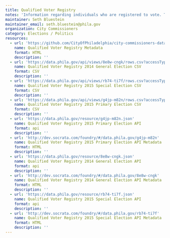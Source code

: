 ```yaml
---
title: Qualified Voter Registry
notes: 'Information regarding individuals who are registered to vote. This data is broken down into various reports for voter, election, and district information.'
maintainer: Seth Bluestein
maintainer_email: seth.bluestein@phila.gov
organization: City Commissioners
category: Elections / Politics
resources:
  - url: 'https://github.com/CityOfPhiladelphia/city-commissioners-data/blob/master/Voter_Registry/README.md'
    name: Qualified Voter Registry Metadata
    format: HTML
    description: ''
  - url: 'https://data.phila.gov/api/views/8e8w-cngk/rows.csv?accessType=DOWNLOAD'
    name: Qualified Voter Registry 2014 General Election CSV
    format: CSV
    description: ''
  - url: 'https://data.phila.gov/api/views/rb74-ti7f/rows.csv?accessType=DOWNLOAD'
    name: Qualified Voter Registry 2015 Special Election CSV
    format: CSV
    description: ''
  - url: 'https://data.phila.gov/api/views/g4jp-m82n/rows.csv?accessType=DOWNLOAD'
    name: Qualified Voter Registry 2015 Primary Election CSV
    format: CSV
    description: ''
  - url: 'https://data.phila.gov/resource/g4jp-m82n.json'
    name: Qualified Voter Registry 2015 Primary Election API
    format: api
    description: ''
  - url: 'http://dev.socrata.com/foundry/#/data.phila.gov/g4jp-m82n'
    name: Qualified Voter Registry 2015 Primary Election API Metadata
    format: HTML
    description: ''
  - url: 'https://data.phila.gov/resource/8e8w-cngk.json'
    name: Qualified Voter Registry 2014 General Election API
    format: api
    description: ''
  - url: 'http://dev.socrata.com/foundry/#/data.phila.gov/8e8w-cngk'
    name: Qualified Voter Registry 2014 General Election API Metadata
    format: HTML
    description: ''
  - url: 'https://data.phila.gov/resource/rb74-ti7f.json'
    name: Qualified Voter Registry 2015 Special Election API
    format: api
    description: ''
  - url: 'http://dev.socrata.com/foundry/#/data.phila.gov/rb74-ti7f'
    name: Qualified Voter Registry 2015 Special Election API Metadata
    format: HTML
    description: ''
---
```

